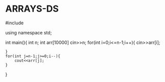 # ARRAYS-DS
#include <iostream>

using namespace std;

int main(){
    int n;
    int arr[10000]
    cin>>n;
    for(int i=0;i<=n-1;i++){
        cin>>arr[i];

    }
    for(int j=n-1;j>=0;i--){
        cout<<arr[j];
    }

}
